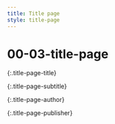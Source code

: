 ```yaml
---
title: Title page
style: title-page
---
```


# 00-03-title-page

 {:.title-page-title}

 {:.title-page-subtitle}

 {:.title-page-author}

 {:.title-page-publisher}

